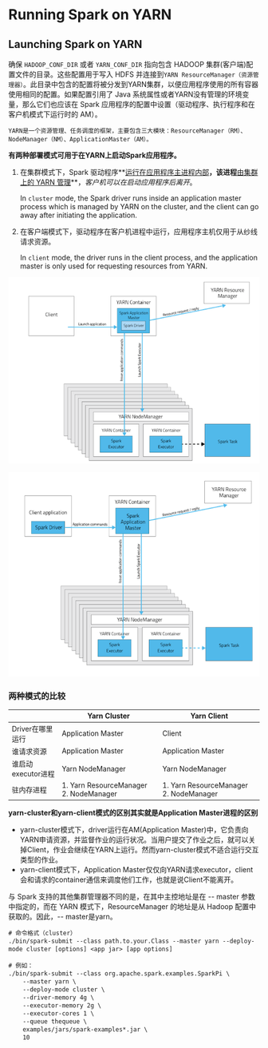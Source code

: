 # Running Spark on YARN

## Launching Spark on YARN 

确保 `HADOOP_CONF_DIR` 或者 `YARN_CONF_DIR` 指向包含 HADOOP 集群(客户端)配置文件的目录。这些配置用于写入 HDFS 并连接到`YARN ResourceManager（资源管理器）`。此目录中包含的配置将被分发到YARN集群，以便应用程序使用的所有容器使用相同的配置。如果配置引用了 Java 系统属性或者YARN没有管理的环境变量，那么它们也应该在 Spark 应用程序的配置中设置（驱动程序、执行程序和在客户机模式下运行时的 AM）。

```
YARN是一个资源管理、任务调度的框架，主要包含三大模块：ResourceManager（RM）、NodeManager（NM）、ApplicationMaster（AM）。
```



**有两种部署模式可用于在YARN上启动Spark应用程序。**

1. 在集群模式下，Spark 驱动程序**<u>运行在应用程序主进程内部</u>**，该进程**<u>由集群上的 YARN 管理</u>**，*客户机可以在启动应用程序后离开*。

   In `cluster` mode, the Spark driver runs inside an application master process which is managed by YARN on the cluster, and the client can go away after initiating the application.

2. 在客户端模式下，驱动程序在客户机进程中运行，应用程序主机仅用于从纱线请求资源。

   In `client` mode, the driver runs in the client process, and the application master is only used for requesting resources from YARN.

![集群模式下](.\spark集群模式.resource\yarn-clustar模式.bmp)

![客户端模式下](.\spark集群模式.resource\yarn-client模式.bmp)

### 两种模式的比较

|                    | Yarn Cluster                           | Yarn Client                            |
| ------------------ | -------------------------------------- | -------------------------------------- |
| Driver在哪里运行   | Application Master                     | Client                                 |
| 谁请求资源         | Application Master                     | Application Master                     |
| 谁启动executor进程 | Yarn NodeManager                       | Yarn NodeManager                       |
| 驻内存进程         | 1. Yarn ResourceManager 2. NodeManager | 1. Yarn ResourceManager 2. NodeManager |

**yarn-cluster和yarn-client模式的区别其实就是Application Master进程的区别**

- yarn-cluster模式下，driver运行在AM(Application Master)中，它负责向YARN申请资源，并监督作业的运行状况。当用户提交了作业之后，就可以关掉Client，作业会继续在YARN上运行。然而yarn-cluster模式不适合运行交互类型的作业。
- yarn-client模式下，Application Master仅仅向YARN请求executor，client会和请求的container通信来调度他们工作，也就是说Client不能离开。



与 Spark 支持的其他集群管理器不同的是，在其中主控地址是在 -- master 参数中指定的，而在 YARN 模式下，ResourceManager 的地址是从 Hadoop 配置中获取的。因此，-- master是yarn。

```shell
# 命令格式（cluster）
./bin/spark-submit --class path.to.your.Class --master yarn --deploy-mode cluster [options] <app jar> [app options]

# 例如：
./bin/spark-submit --class org.apache.spark.examples.SparkPi \
    --master yarn \
    --deploy-mode cluster \
    --driver-memory 4g \
    --executor-memory 2g \
    --executor-cores 1 \
    --queue thequeue \
    examples/jars/spark-examples*.jar \
    10
```

